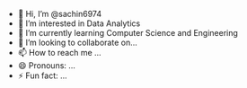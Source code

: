 - 👋 Hi, I’m @sachin6974
- 👀 I’m interested in Data Analytics
- 🌱 I’m currently learning Computer Science and Engineering
- 💞️ I’m looking to collaborate on...
- 📫 How to reach me ...
- 😄 Pronouns: ...
- ⚡ Fun fact: ...

<!---
sachin6974/sachin6974 is a ✨ special ✨ repository because its `README.md` (this file) appears on your GitHub profile.
You can click the Preview link to take a look at your changes.
--->
